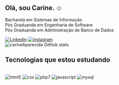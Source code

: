 ## Olá, sou Carine. ☺️
Bacharela em Sistemas de Informação<br/>
Pós Graduanda em Engenharia de Software</br>
Pós Graduanda em Administração de Banco de Dados


[![Linkedin](https://img.shields.io/badge/LinkedIn-0077B5?style=for-the-badge&logo=linkedin&logoColor=white
)](https://www.linkedin.com/in/carine-apcda)
[![instagram](https://img.shields.io/badge/Instagram-E4405F?style=for-the-badge&logo=instagram&logoColor=white
)](https://instagram.com/carine.apcda?igshid=YmMyMTA2M2Y= )<br/>
![carineAparecida GitHub stats](https://github-readme-stats.vercel.app/api?username=carineAparecida&show_icons=true&theme=onedark)

## Tecnologias que estou estudando

<div style="display:inline_block"><br/>
	<img align="center" alt="html5" src="https://img.shields.io/badge/HTML5-E34F26?style=for-the-badge&logo=html5&logoColor=white"/>
	<img align="center" alt="css" src="https://img.shields.io/badge/CSS-239120?&style=for-the-badge&logo=css3&logoColor=white"/>
	<img align="center" alt="php7" src="https://img.shields.io/badge/PHP-777BB4?style=for-the-badge&logo=php&logoColor=white"/>
	<img align="center" alt="javascript" src="https://img.shields.io/badge/JavaScript-F7DF1E?style=for-the-badge&logo=javascript&logoColor=black"/>
	<img align="center" alt="mysql" src="https://img.shields.io/badge/MySQL-00000F?style=for-the-badge&logo=mysql&logoColor=white"/>
</div><br/>
